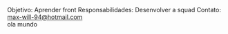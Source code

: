 Objetivo: Aprender front
Responsabilidades: Desenvolver a squad
Contato: max-will-94@hotmail.com  
ola mundo 